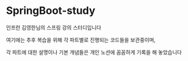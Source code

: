 # SpringBoot-study
인프런 김영한님의 스프링 강의 스터디입니다

여기에는 추후 복습을 위해 각 파트별로 진행되는 코드들을 보관중이며,

각 파트에 대한 설명이나 기본 개념들은 개인 노션에 꼼꼼하게 기록을 해 놓았습니다
